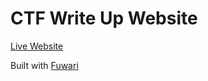 # CTF Write Up Website

[Live Website](https://arshakir.github.io/ctfs)

Built with [Fuwari](https://github.com/saicaca/fuwari)
